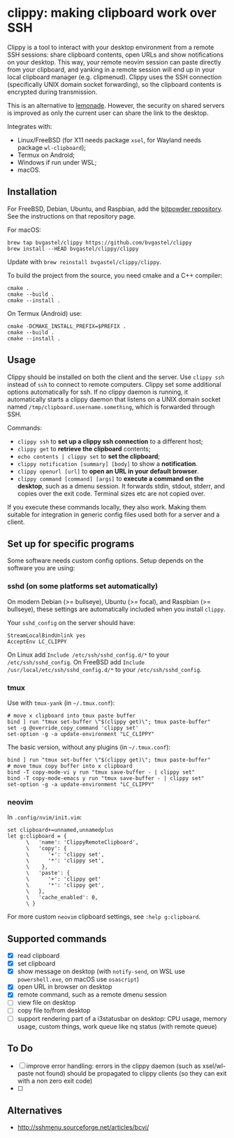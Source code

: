 # clippy: making clipboard work over SSH

Clippy is a tool to interact with your desktop environment from a remote SSH sessions: share clipboard contents, open URLs and show notifications on your desktop. This way, your remote neovim session can paste directly from your clipboard, and yanking in a remote session will end up in your local clipboard manager (e.g. clipmenud). Clippy uses the SSH connection (specifically UNIX domain socket forwarding), so the clipboard contents is encrypted during transmission.

This is an alternative to [lemonade](https://github.com/lemonade-command/lemonade). However, the security on shared servers is improved as only the current user can share the link to the desktop.

Integrates with:
- Linux/FreeBSD (for X11 needs package `xsel`, for Wayland needs package `wl-clipboard`);
- Termux on Android;
- Windows if run under WSL;
- macOS.

## Installation
For FreeBSD, Debian, Ubuntu, and Raspbian, add the [bitpowder repository](https://bitpowder.com:2443/bitpowder/repo). See the instructions on that repository page.

For macOS:
```
brew tap bvgastel/clippy https://github.com/bvgastel/clippy
brew install --HEAD bvgastel/clippy/clippy
```
Update with `brew reinstall bvgastel/clippy/clippy`.


To build the project from the source, you need cmake and a C++ compiler:
```
cmake .
cmake --build .
cmake --install .
```

On Termux (Android) use:
```
cmake -DCMAKE_INSTALL_PREFIX=$PREFIX .
cmake --build .
cmake --install .
```

## Usage

Clippy should be installed on both the client and the server. Use `clippy ssh` instead of `ssh` to connect to remote computers. Clippy set some additional options automatically for ssh.
If no clippy daemon is running, it automatically starts a clippy daemon that listens on a UNIX domain socket named `/tmp/clipboard.username.something`, which is forwarded through SSH.

Commands:
- `clippy ssh` to **set up a clippy ssh connection** to a different host;
- `clippy get` to **retrieve the clipboard** contents;
- `echo contents | clippy set` to **set the clipboard**;
- `clippy notification [summary] [body]` to show a **notification**.
- `clippy openurl [url]` to **open an URL in your default browser**.
- `clippy command [command] [args]` to **execute a command on the desktop**, such as a dmenu session. It forwards stdin, stdout, stderr, and copies over the exit code. Terminal sizes etc are not copied over.

If you execute these commands locally, they also work. Making them suitable for integration in generic config files used both for a server and a client.

## Set up for specific programs

Some software needs custom config options. Setup depends on the software you are using:

### sshd (on some platforms set automatically)

On modern Debian (>= bullseye), Ubuntu (>= focal), and Raspbian (>= bullseye), these settings are automatically included when you install `clippy`. 

Your `sshd_config` on the server should have:
```
StreamLocalBindUnlink yes
AcceptEnv LC_CLIPPY
```

On Linux add `Include /etc/ssh/sshd_config.d/*` to your `/etc/ssh/sshd_config`.
On FreeBSD add `Include /usr/local/etc/ssh/sshd_config.d/*` to your `/etc/ssh/sshd_config`.

### tmux
Use with `tmux-yank` (in `~/.tmux.conf`):
```
# move x clipboard into tmux paste buffer
bind ] run "tmux set-buffer \"$(clippy get)\"; tmux paste-buffer"
set -g @override_copy_command 'clippy set'
set-option -g -a update-environment "LC_CLIPPY"
```

The basic version, without any plugins (in `~/.tmux.conf`):
```
bind ] run "tmux set-buffer \"$(clippy get)\"; tmux paste-buffer"
# move tmux copy buffer into x clipboard
bind -T copy-mode-vi y run "tmux save-buffer - | clippy set"
bind -T copy-mode-emacs y run "tmux save-buffer - | clippy set"
set-option -g -a update-environment "LC_CLIPPY"
```

### neovim
In `.config/nvim/init.vim`:
```
set clipboard+=unnamed,unnamedplus
let g:clipboard = {
      \   'name': 'ClippyRemoteClipboard',
      \   'copy': {
      \      '+': 'clippy set',
      \      '*': 'clippy set',
      \    },
      \   'paste': {
      \      '+': 'clippy get'
      \      '*': 'clippy get',
      \   },
      \   'cache_enabled': 0,
      \ }
```

For more custom `neovim` clipboard settings, see `:help g:clipboard`.

## Supported commands

- [x] read clipboard
- [x] set clipboard
- [x] show message on desktop (with `notify-send`, on WSL use `powershell.exe`, on macOS use `osascript`)
- [x] open URL in browser on desktop
- [x] remote command, such as a remote dmenu session
- [ ] view file on desktop
- [ ] copy file to/from desktop
- [ ] support rendering part of a i3statusbar on desktop: CPU usage, memory usage, custom things, work queue like nq status (with remote queue)

## To Do
- [ ] improve error handling: errors in the clippy daemon (such as xsel/wl-paste not found) should be propagated to clippy clients (so they can exit with a non zero exit code)
- [ ] 

## Alternatives

- http://sshmenu.sourceforge.net/articles/bcvi/
